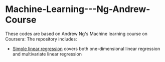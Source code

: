 # Machine-Learning---Ng-Andrew-Course
These codes are based on Andrew Ng's Machine learning course on Coursera:
The repository includes:
* [Simple linear regression](/simpleLR.py) covers both one-dimensional linear regression and multivariate linear regression


